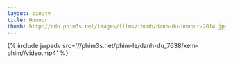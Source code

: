 ```yaml
---
layout: sieutv
title: Honour
thumb: http://cdn.phim3s.net/images/films/thumb/danh-du-honour-2014.jpg
---
```

{% include jwpadv src='//phim3s.net/phim-le/danh-du_7638/xem-phim//video.mp4' %}